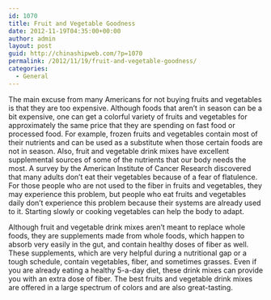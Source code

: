 ```yaml
---
id: 1070
title: Fruit and Vegetable Goodness
date: 2012-11-19T04:35:00+00:00
author: admin
layout: post
guid: http://chinashipweb.com/?p=1070
permalink: /2012/11/19/fruit-and-vegetable-goodness/
categories:
  - General
---
```

The main excuse from many Americans for not buying fruits and vegetables is that they are too expensive. Although foods that aren’t in season can be a bit expensive, one can get a colorful variety of fruits and vegetables for approximately the same price that they are spending on fast food or processed food. For example, frozen fruits and vegetables contain most of their nutrients and can be used as a substitute when those certain foods are not in season. Also, fruit and vegetable drink mixes have excellent supplemental sources of some of the nutrients that our body needs the most. A survey by the American Institute of Cancer Research discovered that many adults don’t eat their vegetables because of a fear of flatulence. For those people who are not used to the fiber in fruits and vegetables, they may experience this problem, but people who eat fruits and vegetables daily don’t experience this problem because their systems are already used to it. Starting slowly or cooking vegetables can help the body to adapt.

Although fruit and vegetable drink mixes aren’t meant to replace whole foods, they are supplements made from whole foods, which happen to absorb very easily in the gut, and contain healthy doses of fiber as well. These supplements, which are very helpful during a nutritional gap or a tough schedule, contain vegetables, fiber, and sometimes grasses. Even if you are already eating a healthy 5-a-day diet, these drink mixes can provide you with an extra dose of fiber. The best fruits and vegetable drink mixes are offered in a large spectrum of colors and are also great-tasting.
